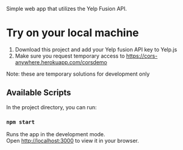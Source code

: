 Simple web app that utilizes the Yelp Fusion API.

# Try on your local machine

1) Download this project and add your Yelp fusion API key to Yelp.js
2) Make sure you request temporary access to https://cors-anywhere.herokuapp.com/corsdemo

Note: these are temporary solutions for development only


## Available Scripts

In the project directory, you can run:

### `npm start`

Runs the app in the development mode.\
Open [http://localhost:3000](http://localhost:3000) to view it in your browser.
